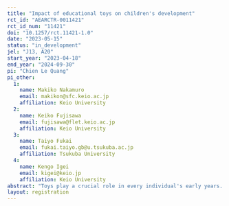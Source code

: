 ```yaml
---
title: "Impact of educational toys on children's development"
rct_id: "AEARCTR-0011421"
rct_id_num: "11421"
doi: "10.1257/rct.11421-1.0"
date: "2023-05-15"
status: "in_development"
jel: "J13, A20"
start_year: "2023-04-18"
end_year: "2024-09-30"
pi: "Chien Le Quang"
pi_other:
  1:
    name: Makiko Nakamuro
    email: makikon@sfc.keio.ac.jp
    affiliation: Keio University
  2:
    name: Keiko Fujisawa
    email: fujisawa@flet.keio.ac.jp
    affiliation: Keio University
  3:
    name: Taiyo Fukai
    email: fukai.taiyo.gb@u.tsukuba.ac.jp
    affiliation: Tsukuba University
  4:
    name: Kengo Igei
    email: kigei@keio.jp
    affiliation: Keio University
abstract: "Toys play a crucial role in every individual's early years. In developing countries, children often make do with makeshift playthings like plastic cans, stones, and chalk, while their counterparts in developed countries engage with commercially manufactured toys. Despite toys being a prominent aspect of children's lives, we have limited knowledge about their impact on developmental outcomes. To bridge this gap, we conduct a study to examine the effects of educational toys on the cognitive and non-cognitive development of children. We randomly distribute educational toys to kindergartens and assess their influence on 3 and 4-years-old children."
layout: registration
---
```


